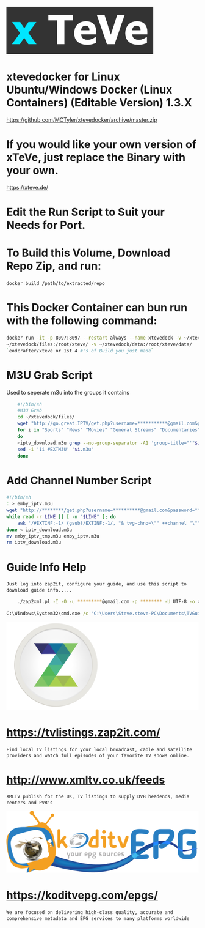 ![alt text](https://github.com/MCTyler/xtevedocker/blob/master/xteve.png)    
# xtevedocker for Linux Ubuntu/Windows Docker (Linux Containers) (Editable Version) 1.3.X
https://github.com/MCTyler/xtevedocker/archive/master.zip
# If you would like your own version of xTeVe, just replace the Binary with your own.
https://xteve.de/
# Edit the Run Script to Suit your Needs for Port.
# To Build this Volume, Download Repo Zip, and run:

`docker build /path/to/extracted/repo`

# This Docker Container can bun run with the following command:
```bash
docker run -it -p 8097:8097 --restart always --name xtevedock -v ~/xtevedock/tmp:/tmp/xteve/ -v
~/xtevedock/files:/root/xteve/ -v ~/xtevedock/data:/root/xteve/data/ 
`eodcrafter/xteve or 1st 4 #'s of Build you just made`
```
# M3U Grab Script
Used to seperate m3u into the groups it contains

```bash
    #!/bin/sh
    #M3U Grab
    cd ~/xtevedock/files/
    wget "http://go.great.IPTV/get.php?username=***********@gmail.com&password=**********&type=m3u_plus&output=hls" -O iptv_download.m3u
    for i in "Sports" "News" "Movies" "General Streams" "Documentaries" "Kids" "Regional Locals" "Mini Series" "Music" "NCAAF" "NETFLIX  (series)" "NFL" "RADIO" "VOD - Action" "VOD - Animation" "VOD -  BOX SET" "VOD - Comedy" "VOD - Drama + Crime" "VOD - Family" "VOD - Horror" "VOD - KIDS TV" "VOD - Fantasy - SciFi" "Star Trek TNG (series)" "VOD - Superheroes" "VOD - Western"
    do
    <iptv_download.m3u grep --no-group-separator -A1 'group-title="'"$i"\" >"$i.m3u"
    sed -i '1i #EXTM3U' "$i.m3u"
    done
```

# Add Channel Number Script

```bash
#!/bin/sh
: > emby_iptv.m3u
wget "http://********/get.php?username=**********@gmail.com&password=***********&type=m3u_plus&output=hls" -O iptv_download.m3u
while read -r LINE || [ -n "$LINE" ]; do
	awk '/#EXTINF:-1/ {gsub(/EXTINF:-1/, "& tvg-chno=\"" ++channel "\"")} 1' >> emby_iptv_tmp.m3u
done < iptv_download.m3u
mv emby_iptv_tmp.m3u emby_iptv.m3u
rm iptv_download.m3u
```
# Guide Info Help
    Just log into zap2it, configure your guide, and use this script to download guide info.....
```bash
    ./zap2xml.pl -I -O -u *********@gmail.com -p ******** -U UTF-8 -o xmltv.xml
```
```bat
C:\Windows\System32\cmd.exe /c "C:\Users\Steve.steve-PC\Documents\TVGuide\zap2xml.exe -I -O -u ***********@gmail.com -p ********** -U UTF-8 -o xmltv.xml"
```
![alt text](https://github.com/MCTyler/xtevedocker/blob/master/logo.png)    

# https://tvlistings.zap2it.com/
    Find local TV listings for your local broadcast, cable and satellite providers and watch full episodes of your favorite TV shows online.

# http://www.xmltv.co.uk/feeds
    XMLTV publish for the UK, TV listings to supply DVB headends, media centers and PVR's

![alt text](https://github.com/MCTyler/xtevedocker/blob/master/koditv.png)

# https://koditvepg.com/epgs/
    We are focused on delivering high-class quality, accurate and comprehensive metadata and EPG services to many platforms worldwide
